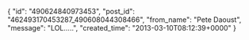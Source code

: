  {
   "id": "490624840973453",
   "post_id": "462493170453287_490608044308466",
   "from_name": "Pete Daoust",
   "message": "LOL.....",
   "created_time": "2013-03-10T08:12:39+0000"
 }
